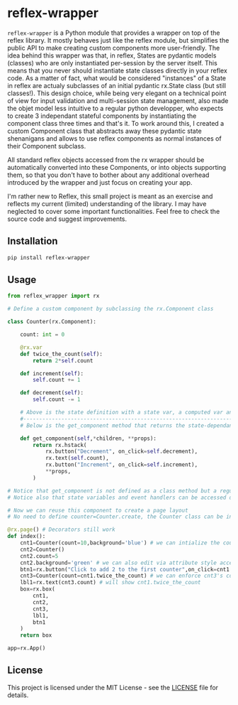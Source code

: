 # reflex-wrapper

`reflex-wrapper` is a Python module that provides a wrapper on top of the reflex library. It mostly behaves just like the reflex module, but simplifies the public API to make creating custom components more user-friendly. The idea behind this wrapper was that, in reflex, States are pydantic models (classes) who are only instantiated per-session by the server itself. This means that you never should instantiate state classes directly in your reflex code. As a matter of fact, what would be considered "instances" of a State in reflex are actualy subclasses of an initial pydantic rx.State class (but still classes!).
This design choice, while being very elegant on a technical point of view for input validation and multi-session state management, also made the objet model less intuitive to a regular python developper, who expects to create 3 independant stateful components by instantiating the component class three times and that's it. To work around this, I created a custom Component class that abstracts away these pydantic state shenanigans and allows to use reflex components as normal instances of their Component subclass. 

All standard reflex objects accessed from the rx wrapper should be automatically converted into these Components, or into objects supporting them, so that you don't have to bother about any additional overhead introduced by the wrapper and just focus on creating your app.

I'm rather new to Reflex, this small project is meant as an exercise and reflects my current (limited) understanding of the library. I may have neglected to cover some important functionalities. Feel free to check the source code and suggest improvements.

## Installation

```bash
pip install reflex-wrapper
```

## Usage

```python
from reflex_wrapper import rx

# Define a custom component by subclassing the rx.Component class

class Counter(rx.Component):

    count: int = 0

    @rx.var
    def twice_the_count(self):
        return 2*self.count

    def increment(self):
        self.count += 1

    def decrement(self):
        self.count -= 1

    # Above is the state definition with a state var, a computed var and event handlers
    #----------------------------------------------------------------------
    # Below is the get_component method that returns the state-dependant layout of the component

    def get_component(self,*children, **props):
        return rx.hstack(
            rx.button("Decrement", on_click=self.decrement),
            rx.text(self.count),
            rx.button("Increment", on_click=self.increment),
            **props,
        )

# Notice that get_component is not defined as a class method but a regular instance method
# Notice also that state variables and event handlers can be accessed directly from self

# Now we can reuse this component to create a page layout
# No need to define counter=Counter.create, the Counter class can be instantiated directly into Component objects

@rx.page() # Decorators still work
def index():
    cnt1=Counter(count=10,background='blue') # we can intialize the count state value directly from props
    cnt2=Counter()
    cnt2.count=5
    cnt2.background='green' # we can also edit via attribute style access after instantiation
    btn1=rx.button("Click to add 2 to the first counter",on_click=cnt1.set_count(cnt1.count+2)) # state variables / methods / setters can be accessed directly from the component instance
    cnt3=Counter(count=cnt1.twice_the_count) # we can enforce cnt3's count to echo some (computed) state var of cnt1. (methods modifying cnt3's count will have no visible effect anymore)
    lbl1=rx.text(cnt3.count) # will show cnt1.twice_the_count 
    box=rx.box(
        cnt1,
        cnt2,
        cnt3,
        lbl1,
        btn1
    )
    return box

app=rx.App()
```

## License

This project is licensed under the MIT License - see the [LICENSE](LICENSE) file for details.